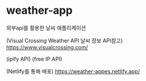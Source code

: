 # weather-app
외부api를 활용한 날씨 애플리케이션

(Visual Crossing Weather API 날씨 정보 API참고)
https://www.visualcrossing.com/

(ipify API) (free IP API)

(Netlify를 통해 배포)
https://weather-appes.netlify.app/
